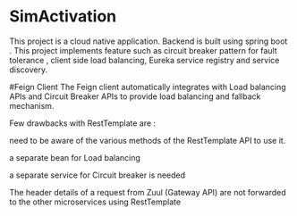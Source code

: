 # SimActivation
This project is a cloud native application. Backend is built using spring boot . This project implements feature such as circuit breaker pattern for fault tolerance , client side load balancing, Eureka service registry and service discovery.


#Feign Client
The Feign client automatically integrates with Load balancing APIs and Circuit Breaker APIs to provide load balancing and fallback mechanism.

Few drawbacks with RestTemplate are :

  need to be aware of the various methods of the RestTemplate API to use it.

 a separate bean for Load balancing

 a separate service for Circuit breaker is needed

The header details of a request from Zuul (Gateway API) are not forwarded to the other microservices using RestTemplate

